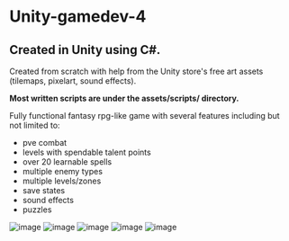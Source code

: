 # Unity-gamedev-4
## Created in Unity using C#.
Created from scratch with help from the Unity store's free art assets (tilemaps, pixelart, sound effects).

**Most written scripts are under the assets/scripts/ directory.**

Fully functional fantasy rpg-like game with several features including but not limited to: 
 - pve combat
 - levels with spendable talent points
 - over 20 learnable spells
 - multiple enemy types
 - multiple levels/zones
 - save states
 - sound effects
 - puzzles

![image](https://github.com/apenn142/Unity-gamedev-4/assets/80642603/49b637ed-6306-4ec1-b237-0e29316402b4)
![image](https://github.com/apenn142/Unity-gamedev-4/assets/80642603/70e9b32e-d63d-487d-abf5-d1001d2b5c62)
![image](https://github.com/apenn142/Unity-gamedev-4/assets/80642603/00678e39-8fbb-479f-849c-0a25614a321f)
![image](https://github.com/apenn142/Unity-gamedev-4/assets/80642603/2f1ca3ec-5129-4160-a266-5b542ab1eea0)
![image](https://github.com/apenn142/Unity-gamedev-4/assets/80642603/8bb8d5d0-94f1-42d2-8114-f960bed4166f)



